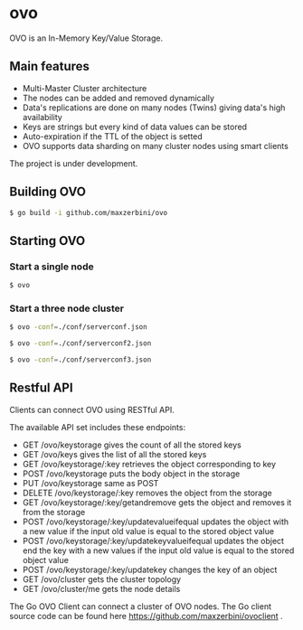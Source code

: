 # ovo

OVO is an In-Memory Key/Value Storage.

## Main features
- Multi-Master Cluster architecture
- The nodes can be added and removed dynamically
- Data's replications are done on many nodes (Twins) giving data's high availability
- Keys are strings but every kind of data values can be stored
- Auto-expiration if the TTL of the object is setted
- OVO supports data sharding on many cluster nodes using smart clients

The project is under development.

## Building OVO

```bash
$ go build -i github.com/maxzerbini/ovo
```

## Starting OVO
### Start a single node
```bash
$ ovo
```
### Start a three node cluster
```bash
$ ovo -conf=./conf/serverconf.json

$ ovo -conf=./conf/serverconf2.json

$ ovo -conf=./conf/serverconf3.json
```

## Restful API
Clients can connect OVO using RESTful API. 

The available API set includes these endpoints:
- GET /ovo/keystorage gives the count of all the stored keys
- GET /ovo/keys gives the list of all the stored keys
- GET /ovo/keystorage/:key retrieves the object corresponding to key 
- POST /ovo/keystorage puts the body object in the storage
- PUT /ovo/keystorage same as POST
- DELETE /ovo/keystorage/:key removes the object from the storage
- GET /ovo/keystorage/:key/getandremove gets the object and removes it from the storage
- POST /ovo/keystorage/:key/updatevalueifequal updates the object with a new value if the input old value is equal to the stored object value 
- POST /ovo/keystorage/:key/updatekeyvalueifequal updates the object end the key with a new values if the input old value is equal to the stored object value
- POST /ovo/keystorage/:key/updatekey changes the key of an object 
- GET /ovo/cluster gets the cluster topology
- GET /ovo/cluster/me gets the node details

The Go OVO Client can connect a cluster of OVO nodes. The Go client source code can be found here https://github.com/maxzerbini/ovoclient .